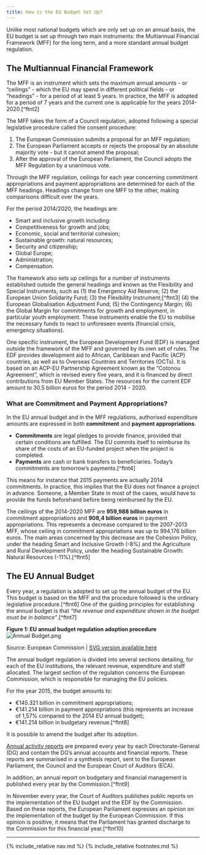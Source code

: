 ```yaml
---
title: How is the EU Budget Set Up?
---
```


Unlike most national budgets which are only set up on an annual basis, the EU budget is set up through two main instruments: the Multiannual Financial Framework (MFF) for the long term, and a more standard annual budget regulation.

The Multiannual Financial Framework
-----------------------------------

The MFF is an instrument which sets the maximum annual amounts - or “ceilings” - which the EU may spend in different political fields - or “headings” - for a period of at least 5 years. In practice, the MFF is adopted for a period of 7 years and the current one is applicable for the years 2014-2020.[^ftnt2]

The MFF takes the form of a Council regulation, adopted following a special legislative procedure called the consent procedure:

1.  The European Commission submits a proposal for an MFF regulation;
2.  The European Parliament accepts or rejects the proposal by an absolute majority vote - but it cannot amend the proposal;
3.  After the approval of the European Parliament, the Council adopts the MFF Regulation by a unanimous vote.

Through the MFF regulation, ceilings for each year concerning commitment appropriations and payment appropriations are determined for each of the MFF headings. Headings change from one MFF to the other, making comparisons difficult over the years.

For the period 2014/2020, the headings are:

-   Smart and inclusive growth including:
-   Competitiveness for growth and jobs;
-   Economic, social and territorial cohesion;
-   Sustainable growth: natural resources;
-   Security and citizenship;
-   Global Europe;
-   Administration;
-   Compensation.

The framework also sets up ceilings for a number of instruments established outside the general headings and known as the Flexibility and Special Instruments, such as (1) the Emergency Aid Reserve; (2) the European Union Solidarity Fund; (3) the Flexibility Instrument;[^ftnt3] (4) the European Globalisation Adjustment Fund; (5) the Contingency Margin; (6) the Global Margin for commitments for growth and employment, in particular youth employment. These instruments enable the EU to mobilise the necessary funds to react to unforeseen events (financial crisis, emergency situations).

One specific instrument, the European Development Fund (EDF) is managed outside the framework of the MFF and governed by its own set of rules. The EDF provides development aid to African, Caribbean and Pacific (ACP) countries, as well as to Overseas Countries and Territories (OCTs). It is based on an ACP-EU Partnership Agreement known as the “Cotonou Agreement”, which is revised every five years, and it is financed by direct contributions from EU Member States. The resources for the current EDF amount to 30.5 billion euros for the period 2014 - 2020.

### What are Commitment and Payment Appropriations?

In the EU annual budget and in the MFF regulations, authorised expenditure amounts are expressed in both **commitment** and **payment appropriations**.

-   **Commitments** are legal pledges to provide finance, provided that certain conditions are fulfilled. The EU commits itself to reimburse its share of the costs of an EU-funded project when the project is completed.
-   **Payments** are cash or bank transfers to beneficiaries. Today’s commitments are tomorrow’s payments.[^ftnt4]

This means for instance that 2015 payments are actually 2014 commitments. In practice, this implies that the EU does not finance a project in advance. Someone, a Member State in most of the cases, would have to provide the funds beforehand before being reimbursed by the EU.

The ceilings of the 2014-2020 MFF are **959,988 billion euros** in commitment appropriations and **908,4 billion euros** in payment appropriations. This represents a decrease compared to the 2007-2013 MFF, whose ceiling in commitment appropriations was up to 994,176 billion euros. The main areas concerned by this decrease are the Cohesion Policy, under the heading Smart and Inclusive Growth (-8%) and the Agriculture and Rural Development Policy, under the heading Sustainable Growth: Natural Resources (-11%).[^ftnt5]

The EU Annual Budget
--------------------

Every year, a regulation is adopted to set up the annual budget of the EU. This budget is based on the MFF and the procedure followed is the ordinary legislative procedure.[^ftnt6] One of the guiding principles for establishing the annual budget is that *“the revenue and expenditure shown in the budget must be in balance”*.[^ftnt7]

**Figure 1: EU annual budget regulation adoption procedure**![Annual Budget.png](../img/image08.png)

Source: European Commission | [SVG version available here](https://drive.google.com/open?id=0BxUOTiQczyxHaDBqSmdDR0FTRlE&authuser=0)

The annual budget regulation is divided into several sections detailing, for each of the EU institutions, the relevant revenue, expenditure and staff allocated. The largest section of the regulation concerns the European Commission, which is responsible for managing the EU policies.

For the year 2015, the budget amounts to:

-   €145.321 billion in commitment appropriations;
-   €141.214 billion in payment appropriations (this represents an increase of 1,57% compared to the 2014 EU annual budget);
-   €141.214 billion in budgetary revenue.[^ftnt8]

It is possible to amend the budget after its adoption.

[Annual activity reports](http://ec.europa.eu/atwork/synthesis/aar/index_en.htm) are prepared every year by each Directorate-General (DG) and contain the DG’s annual accounts and financial reports. These reports are summarised in a synthesis report, sent to the European Parliament, the Council and the European Court of Auditors (ECA).

In addition, an annual report on budgetary and financial management is published every year by the Commission.[^ftnt9] 

In November every year, the Court of Auditors publishes public reports on the implementation of the EU budget and the EDF by the Commission. Based on these reports, the European Parliament expresses an opinion on the implementation of the budget by the European Commission. If this opinion is positive, it means that the Parliament has granted discharge to the Commission for this financial year.[^ftnt10]

* * * * *

{% include_relative nav.md %}
{% include_relative footnotes.md %}

